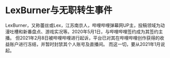 # LexBurner与无职转生事件

LexBurner，又称蕾丝或Lex，江苏南京人，哔哩哔哩弹幕网UP主，投稿领域为动漫吐槽和新番盘点、游戏实况等。2020年5月1日，与哔哩哔哩签约成为其签约主播。
但2021年2月8日被哔哩哔哩进行起诉，平台已对其在哔哩哔哩创作获得的收益账户进行冻结，并暂时封禁其个人账号及直播间。
而这一切，要从2021年1月说起。
